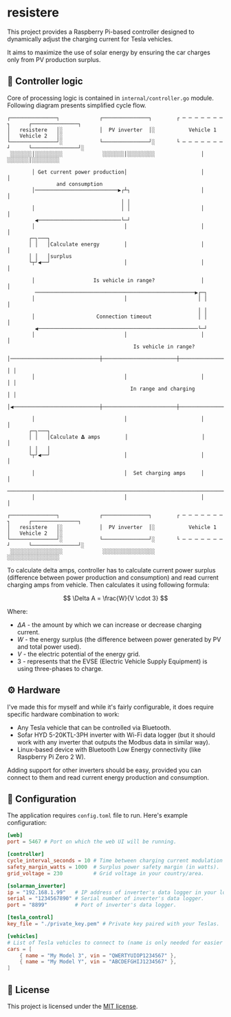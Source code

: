 # resistere

This project provides a Raspberry Pi-based controller designed to dynamically adjust the charging current for Tesla vehicles.

It aims to maximize the use of solar energy by ensuring the car charges only from PV production surplus.

## 🪫 Controller logic

Core of processing logic is contained in `internal/controller.go` module. Following diagram presents simplified cycle flow.

```
┌───────────────┐             ┌───────────────┐        ┌ ─ ─ ─ ─ ─ ─ ─ ┐      ┌───────────────┐
│   resistere   │░            │  PV inverter  │░           Vehicle 1          │   Vehicle 2   │░
└───────────────┘░            └───────────────┘░       └ ─ ─ ─ ─ ─ ─ ─ ┘      └───────────────┘░
 ░░░░░░░│░░░░░░░░░             ░░░░░░░│░░░░░░░░░               │               ░░░░░░░│░░░░░░░░░

        │ Get current power production│                        │                      │
                and consumption
        │───────────────────────────▶┌┴┐                       │                      │
                                     │ │
        │                            │ │                       │                      │
         ◀───────────────────────────└─┘
        │                             │                        │                      │
       ┌─┐───┐
       │ │   │Calculate energy        │                        │                      │
       │ │   │surplus
       └┬┘◀──┘                        │                        │                      │

        │                   Is vehicle in range?               │                      │
         ────────────────────────────────────────────────────▶┌─┐
        │                             │                       │ │                     │
                                                              │ │
        │                    Connection timeout               │ │                     │
         ◀────────────────────────────────────────────────────└─┘
        │                             │                        │                      │
                                         Is vehicle in range?
        │─────────────────────────────┼────────────────────────┼────────────────────▶┌┴┐
                                                                                     │ │
        │                             │                        │                     │ │
                                        In range and charging                        │ │
        │◀────────────────────────────┼────────────────────────┼─────────────────────└┬┘

        │                             │                        │                      │
       ┌─┐───┐
       │ │   │Calculate 𝚫 amps        │                        │                      │
       │ │   │
       └┬┘◀──┘                        │                        │                      │

        │                             │  Set charging amps     │                      │
         ────────────────────────────────────────────────────────────────────────────▶
        │                             │                        │                      │

┌───────────────┐             ┌───────────────┐        ┌ ─ ─ ─ ─ ─ ─ ─ ┐      ┌───────────────┐
│   resistere   │░            │  PV inverter  │░           Vehicle 1          │   Vehicle 2   │░
└───────────────┘░            └───────────────┘░       └ ─ ─ ─ ─ ─ ─ ─ ┘      └───────────────┘░
 ░░░░░░░░░░░░░░░░░             ░░░░░░░░░░░░░░░░░                               ░░░░░░░░░░░░░░░░░
```

To calculate delta amps, controller has to calculate current power surplus (difference between power production and consumption) and read current charging amps from vehicle. Then calculates it using following formula:

$$
\Delta A = \frac{W}{V \cdot 3}
$$

Where:

- $\Delta A$ - the amount by which we can increase or decrease charging current.
- $W$ - the energy surplus (the difference between power generated by PV and total power used).
- $V$ - the electric potential of the energy grid.
- $3$ - represents that the EVSE (Electric Vehicle Supply Equipment) is using three-phases to charge.

## ⚙️ Hardware

I've made this for myself and while it's fairly configurable, it does require specific hardware combination to work:

- Any Tesla vehicle that can be controlled via Bluetooth.
- Sofar HYD 5-20KTL-3PH inverter with Wi-Fi data logger (but it should work with any inverter that outputs the Modbus data in similar way).
- Linux-based device with Bluetooth Low Energy connectivity (like Raspberry Pi Zero 2 W).

Adding support for other inverters should be easy, provided you can connect to them and read current energy production and consumption.

## 📄 Configuration

The application requires `config.toml` file to run. Here's example configuration:

```toml
[web]
port = 5467 # Port on which the web UI will be running.

[controller]
cycle_interval_seconds = 10 # Time between charging current modulation (in seconds).
safety_margin_watts = 1000  # Surplus power safety margin (in watts).
grid_voltage = 230          # Grid voltage in your country/area.

[solarman_inverter]
ip = "192.168.1.99"   # IP address of inverter's data logger in your local network.
serial = "1234567890" # Serial number of inverter's data logger.
port = "8899"         # Port of inverter's data logger.

[tesla_control]
key_file = "./private_key.pem" # Private key paired with your Teslas.

[vehicles]
# List of Tesla vehicles to connect to (name is only needed for easier identification in logs).
cars = [
    { name = "My Model 3", vin = "QWERTYUIOP1234567" },
    { name = "My Model Y", vin = "ABCDEFGHIJ1234567" },
]
```

## 📜 License

This project is licensed under the [MIT license](LICENSE).
